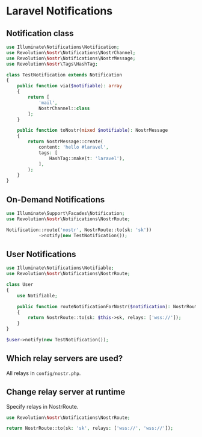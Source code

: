 Laravel Notifications
====

## Notification class
```php
use Illuminate\Notifications\Notification;
use Revolution\Nostr\Notifications\NostrChannel;
use Revolution\Nostr\Notifications\NostrMessage;
use Revolution\Nostr\Tags\HashTag;

class TestNotification extends Notification
{
    public function via($notifiable): array
    {
        return [
            'mail',
            NostrChannel::class
        ];
    }

    public function toNostr(mixed $notifiable): NostrMessage
    {
        return NostrMessage::create(
            content: 'hello #laravel',
            tags: [
                HashTag::make(t: 'laravel'),
            ],
        );
    }
}
```

## On-Demand Notifications
```php
use Illuminate\Support\Facades\Notification;
use Revolution\Nostr\Notifications\NostrRoute;

Notification::route('nostr', NostrRoute::to(sk: 'sk'))
            ->notify(new TestNotification());
```

## User Notifications
```php
use Illuminate\Notifications\Notifiable;
use Revolution\Nostr\Notifications\NostrRoute;

class User
{
    use Notifiable;

    public function routeNotificationForNostr($notification): NostrRoute
    {
        return NostrRoute::to(sk: $this->sk, relays: ['wss://']);
    }
}
```

```php
$user->notify(new TestNotification());
```

## Which relay servers are used?

All relays in `config/nostr.php`.

## Change relay server at runtime
Specify relays in NostrRoute.

```php
use Revolution\Nostr\Notifications\NostrRoute;

return NostrRoute::to(sk: 'sk', relays: ['wss://', 'wss://']);
```
